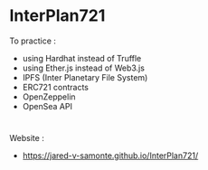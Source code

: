 # InterPlan721
To practice :
* using Hardhat instead of Truffle
* using Ether.js instead of Web3.js
* IPFS (Inter Planetary File System)
* ERC721 contracts
* OpenZeppelin
* OpenSea API
 # 
Website :
* https://jared-v-samonte.github.io/InterPlan721/
